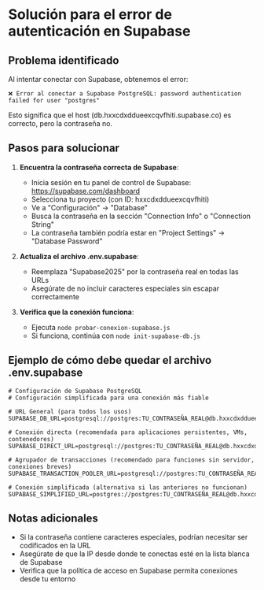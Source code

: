 # Solución para el error de autenticación en Supabase

## Problema identificado

Al intentar conectar con Supabase, obtenemos el error:

```
❌ Error al conectar a Supabase PostgreSQL: password authentication failed for user "postgres"
```

Esto significa que el host (db.hxxcdxddueexcqvfhiti.supabase.co) es correcto, pero la contraseña no.

## Pasos para solucionar

1. **Encuentra la contraseña correcta de Supabase**:
   - Inicia sesión en tu panel de control de Supabase: https://supabase.com/dashboard
   - Selecciona tu proyecto (con ID: hxxcdxddueexcqvfhiti)
   - Ve a "Configuración" → "Database"
   - Busca la contraseña en la sección "Connection Info" o "Connection String"
   - La contraseña también podría estar en "Project Settings" → "Database Password"

2. **Actualiza el archivo .env.supabase**:
   - Reemplaza "Supabase2025" por la contraseña real en todas las URLs
   - Asegúrate de no incluir caracteres especiales sin escapar correctamente

3. **Verifica que la conexión funciona**:
   - Ejecuta `node probar-conexion-supabase.js`
   - Si funciona, continúa con `node init-supabase-db.js`

## Ejemplo de cómo debe quedar el archivo .env.supabase

```
# Configuración de Supabase PostgreSQL
# Configuración simplificada para una conexión más fiable

# URL General (para todos los usos)
SUPABASE_DB_URL=postgresql://postgres:TU_CONTRASEÑA_REAL@db.hxxcdxddueexcqvfhiti.supabase.co:5432/postgres

# Conexión directa (recomendada para aplicaciones persistentes, VMs, contenedores)
SUPABASE_DIRECT_URL=postgresql://postgres:TU_CONTRASEÑA_REAL@db.hxxcdxddueexcqvfhiti.supabase.co:5432/postgres

# Agrupador de transacciones (recomendado para funciones sin servidor, conexiones breves)
SUPABASE_TRANSACTION_POOLER_URL=postgresql://postgres:TU_CONTRASEÑA_REAL@db.hxxcdxddueexcqvfhiti.supabase.co:5432/postgres

# Conexión simplificada (alternativa si las anteriores no funcionan)
SUPABASE_SIMPLIFIED_URL=postgres://postgres:TU_CONTRASEÑA_REAL@db.hxxcdxddueexcqvfhiti.supabase.co:5432/postgres
```

## Notas adicionales

- Si la contraseña contiene caracteres especiales, podrían necesitar ser codificados en la URL
- Asegúrate de que la IP desde donde te conectas esté en la lista blanca de Supabase
- Verifica que la política de acceso en Supabase permita conexiones desde tu entorno
